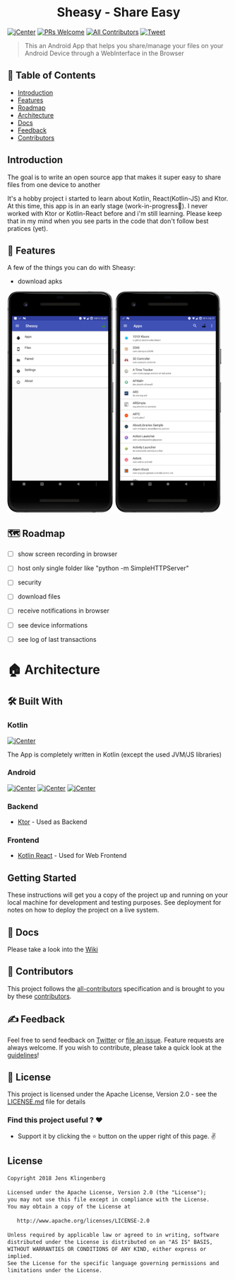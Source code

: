 <h1 align="center">Sheasy - Share Easy </h1>

[![jCenter](https://img.shields.io/badge/Apache-2.0-green.svg
)](https://github.com/Foso/Sheasy/blob/master/LICENSE)
[![PRs Welcome](https://img.shields.io/badge/PRs-welcome-brightgreen.svg?style=flat-square)](http://makeapullrequest.com)
[![All Contributors](https://img.shields.io/badge/all_contributors-1-range.svg?style=flat-square)](#contributors)
  <a href="https://twitter.com/intent/tweet?text=Hey, check out Sheasy - Share Easy Android App https://github.com/Foso/Sheasy via @jklingenberg_ #Android 
"><img src="https://img.shields.io/twitter/url/https/github.com/angular-medellin/meetup.svg?style=social" alt="Tweet"></a>

> This an Android App that helps you share/manage your files on your Android Device through a WebInterface in the Browser

## 🚩 Table of Contents

- [Introduction](#introduction)
- [Features](#-features)
- [Roadmap](#-roadmap)
- [Architecture](#-architecture)
- [Docs](#-docs)
- [Feedback](#-feedback)
- [Contributors](#-contributors)

## Introduction
The goal is to write an open source app that makes it super easy to share files from one device to another

It's a hobby project i started to learn about Kotlin, React(Kotlin-JS) and Ktor. 
At this time, this app is in an early stage (work-in-progress👷). I never worked with Ktor or Kotlin-React before and i'm still learning. Please keep that in my mind when you see parts in the code that don't follow best pratices (yet).



## 🎨 Features
A few of the things you can do with Sheasy:
- download apks
<p align="left">
    <img src ="https://raw.githubusercontent.com/Foso/Sheasy/develop/documentation/screenshots/app/home_v0.1.png" height=500 />
  <img src ="https://raw.githubusercontent.com/Foso/Sheasy/develop/documentation/screenshots/app/apps_v0.1.png" height=500 />
</p>

## 🗺️ Roadmap
- [ ] show screen recording in browser
- [ ] host only single folder like "python -m SimpleHTTPServer"
- [ ] security
- [ ] download files
- [ ] receive notifications in browser
- [ ] see device informations
- [ ] see log of last transactions


# 🏠 Architecture

## 🛠️ Built With
### Kotlin
[![jCenter](https://img.shields.io/badge/Kotlin-1.3.0-green.svg
)](https://github.com/Foso/Sheasy/blob/master/LICENSE)

The App is completely written in Kotlin (except the used JVM/JS libraries)

### Android
[![jCenter](https://img.shields.io/badge/minSDK-21-green.svg
)](https://github.com/Foso/Sheasy/blob/master/LICENSE)
[![jCenter](https://img.shields.io/badge/compileSdk-28-green.svg
)](https://github.com/Foso/Sheasy/blob/master/LICENSE)
[![jCenter](https://img.shields.io/badge/targetSdk-27-green.svg
)](https://github.com/Foso/Sheasy/blob/master/LICENSE)

### Backend
* [Ktor](https://github.com/ktorio/ktor) - Used as Backend

### Frontend
* [Kotlin React](https://kotlinlang.org/docs/tutorials/javascript/kotlin-to-javascript/kotlin-to-javascript.html) - Used for Web Frontend


## Getting Started

These instructions will get you a copy of the project up and running on your local machine for development and testing purposes. See deployment for notes on how to deploy the project on a live system.

## 📙 Docs
Please take a look into the [Wiki](https://github.com/Foso/Sheasy/wiki) 

## 💬 Contributors 

This project follows the [all-contributors](https://github.com/kentcdodds/all-contributors) specification and is brought to you by these [contributors](./CONTRIBUTORS.md).

## ✍️ Feedback

Feel free to send feedback on [Twitter](https://twitter.com/jklingenberg_) or [file an issue](https://github.com/foso/sheasy/issues/new). Feature requests are always welcome. If you wish to contribute, please take a quick look at the [guidelines](./CONTRIBUTING.md)!


## 📜 License

This project is licensed under the Apache License, Version 2.0 - see the [LICENSE.md](https://github.com/Foso/Sheasy/blob/master/LICENSE) file for details

### Find this project useful ? :heart:
* Support it by clicking the :star: button on the upper right of this page. :v:

License
-------

    Copyright 2018 Jens Klingenberg

    Licensed under the Apache License, Version 2.0 (the "License");
    you may not use this file except in compliance with the License.
    You may obtain a copy of the License at

       http://www.apache.org/licenses/LICENSE-2.0

    Unless required by applicable law or agreed to in writing, software
    distributed under the License is distributed on an "AS IS" BASIS,
    WITHOUT WARRANTIES OR CONDITIONS OF ANY KIND, either express or implied.
    See the License for the specific language governing permissions and
    limitations under the License.




